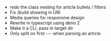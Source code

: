 - redo the class nesting for article bullets / filters
- Fix /build showing in URI
- Media queries for responsive design
- Rewrite in typescript using deno 2
- Make it a CLI, pass in target dir
- Only split on first --- when parsing an article